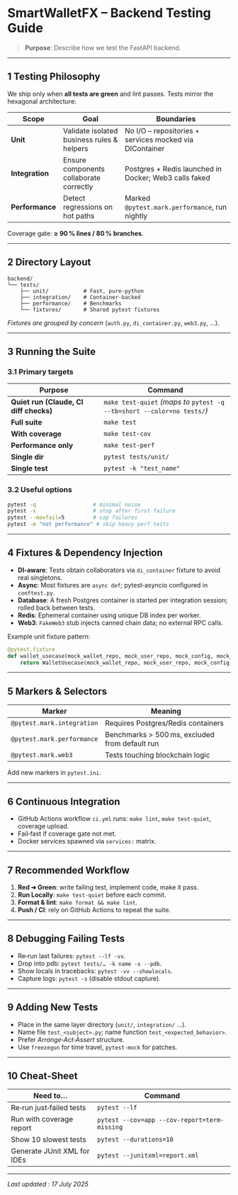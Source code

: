 # SmartWalletFX – Backend Testing Guide

> **Purpose**: Describe how we test the FastAPI backend.

---

## 1  Testing Philosophy

We ship only when **all tests are green** and lint passes.  Tests mirror the hexagonal architecture:

| Scope           | Goal                                       | Boundaries                                              |
| --------------- | ------------------------------------------ | ------------------------------------------------------- |
| **Unit**        | Validate isolated business rules & helpers | No I/O – repositories + services mocked via DIContainer |
| **Integration** | Ensure components collaborate correctly    | Postgres + Redis launched in Docker; Web3 calls faked   |
| **Performance** | Detect regressions on hot paths            | Marked `@pytest.mark.performance`, run nightly          |

Coverage gate: **≥ 90 % lines / 80 % branches**.

---

## 2  Directory Layout

```
backend/
└── tests/
    ├── unit/           # Fast, pure‑python
    ├── integration/    # Container‑backed
    ├── performance/    # Benchmarks
    └── fixtures/       # Shared pytest fixtures
```

*Fixtures are grouped by concern* (`auth.py`, `di_container.py`, `web3.py`, …).

---

## 3  Running the Suite

### 3.1 Primary targets

| Purpose                                | Command                                                                  |
| -------------------------------------- | ------------------------------------------------------------------------ |
| **Quiet run (Claude, CI diff checks)** | `make test-quiet` *(maps to* `pytest -q --tb=short --color=no tests/`*)* |
| **Full suite**                         | `make test`                                                              |
| **With coverage**                      | `make test-cov`                                                          |
| **Performance only**                   | `make test-perf`                                                         |
| **Single dir**                         | `pytest tests/unit/`                                                     |
| **Single test**                        | `pytest -k "test_name"`                                                  |

### 3.2 Useful options

```bash
pytest -q                  # minimal noise
pytest -x                  # stop after first failure
pytest --maxfail=5         # cap failures
pytest -m "not performance" # skip heavy perf tests
```

---

## 4  Fixtures & Dependency Injection

* **DI‑aware**: Tests obtain collaborators via `di_container` fixture to avoid real singletons.
* **Async**: Most fixtures are `async def`; pytest‑asyncio configured in `conftest.py`.
* **Database**: A fresh Postgres container is started per integration session; rolled back between tests.
* **Redis**: Ephemeral container using unique DB index per worker.
* **Web3**: `FakeWeb3` stub injects canned chain data; no external RPC calls.

Example unit fixture pattern:

```python
@pytest.fixture
def wallet_usecase(mock_wallet_repo, mock_user_repo, mock_config, mock_audit):
    return WalletUsecase(mock_wallet_repo, mock_user_repo, mock_config, mock_audit)
```

---

## 5  Markers & Selectors

| Marker                     | Meaning                                        |
| -------------------------- | ---------------------------------------------- |
| `@pytest.mark.integration` | Requires Postgres/Redis containers             |
| `@pytest.mark.performance` | Benchmarks > 500 ms, excluded from default run |
| `@pytest.mark.web3`        | Tests touching blockchain logic                |

Add new markers in `pytest.ini`.

---

## 6  Continuous Integration

* GitHub Actions workflow `ci.yml` runs: `make lint`, `make test-quiet`, coverage upload.
* Fail‑fast if coverage gate not met.
* Docker services spawned via `services:` matrix.

---

## 7  Recommended Workflow

1. **Red ➜ Green**: write failing test, implement code, make it pass.
2. **Run Locally**: `make test-quiet` before each commit.
3. **Format & lint**: `make format && make lint`.
4. **Push / CI**: rely on GitHub Actions to repeat the suite.

---

## 8  Debugging Failing Tests

* Re‑run last failures: `pytest --lf -vv`.
* Drop into pdb: `pytest tests/… -k name -x --pdb`.
* Show locals in tracebacks: `pytest -vv --showlocals`.
* Capture logs: `pytest -s` (disable stdout capture).

---

## 9  Adding New Tests

* Place in the same layer directory (`unit/`, `integration/` …).
* Name file `test_<subject>.py`; name function `test_<expected_behavior>`.
* Prefer *Arrange‑Act‑Assert* structure.
* Use `freezegun` for time travel, `pytest-mock` for patches.

---

## 10  Cheat‑Sheet

| Need to…                    | Command                                      |
| --------------------------- | -------------------------------------------- |
| Re‑run just‑failed tests    | `pytest --lf`                                |
| Run with coverage report    | `pytest --cov=app --cov-report=term-missing` |
| Show 10 slowest tests       | `pytest --durations=10`                      |
| Generate JUnit XML for IDEs | `pytest --junitxml=report.xml`               |

---

*Last updated : 17 July 2025*

